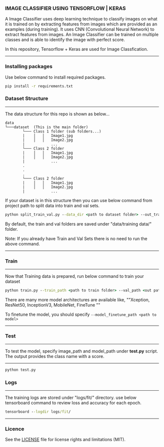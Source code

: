 ### IMAGE CLASSIFIER USING TENSORFLOW | KERAS
A Image Classifier uses deep learning technique to classify images on what it is trained on by extracting features from images which are provided as an examples (during training). It uses CNN (Convolutional Neural Network) to extract features from images. An Image Classifier can be trained on multiple classes and is able to identify the image with perfect score.

In this repository, Tensorflow + Keras are used for Image Classfication.

-------------

### Installing packages

Use below command to install required packages.

```bat
pip install -r requirements.txt
```

### Dataset Structure

----

The data structure for this repo is shown as below...
```
data
└───dataset  (This is the main folder)
        └─── Class 1 folder (sub folders...)
        |    │   │   Image1.jpg
        |    │   │   Image2.jpg
        |            ...
        └─── Class 2 folder
        |    │   │   Image1.jpg
        |    │   │   Image2.jpg
        |            ...
        .
        .
        .
        └─── Class 2 folder
        |    │   │   Image1.jpg
        |    │   │   Image2.jpg
        |            ...
```

If your dataset is in this structure then you can use below command from project path to split data into train and val sets.

```bat
python split_train_val.py --data_dir <path to dataset folder> --out_train_dir <out path to train set> --out_val_dir <out path to val set>
```

By default, the train and val folders are saved under "data/training data/" folder.

Note: If you already have Train and Val Sets there is no need to run the above command.


-------------

### Train

----

Now that Training data is prepared, run below command to train your dataset

```bat
python train.py --train_path <path to train folder> --val_path <out path to val folder> --model_arch  ResNet50
```

There are many more model architectures are available like, ""Xception, ResNet50, InceptionV3, MobileNet, FineTune ""

To finetune the model, you should specify ```--model_finetune_path <path to model>```


-------------

### Test

----

To test the model, specify image_path and model_path under <b>test.py</b> script. The output provides the class name with a score.

-------------

```bat
python test.py
```

### Logs

----

The training logs are stored under "logs/fit/" directory. use below tensorboard command to review loss and accuracy for each epoch.

```bat
tensorboard --logdir logs/fit/
```


----

### Licence
See the [LICENSE](LICENSE.md) file for license rights and limitations (MIT).

